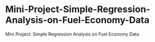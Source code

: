 # Mini-Project-Simple-Regression-Analysis-on-Fuel-Economy-Data
Mini Project: Simple Regression Analysis on Fuel Economy Data
